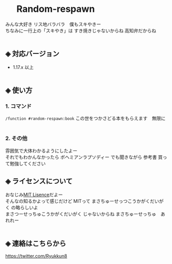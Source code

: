 # &nbsp;　Random-respawn

みんな大好き リス地バラバラ　僕もスキやきー<br>
ちなみに一行上の「スキやき」は すき焼きじゃないからね 高知弁だからね<br><br>

## ◈ 対応バージョン<br>
  - 1.17.x 以上<br><br>
  
## ◈ 使い方
### 1. コマンド
  `/function #random-respawn:book` この世をつかさどる本をもらえます　無限に<br><br>

### 2. その他
雰囲気で大体わかるようにしたよー<br>
それでもわかんなかったら ボヘミアンラプソディー でも聞きながら 参考書 買って勉強してください


## ◈ ライセンスについて
おなじみ[MIT Lisence](LICENSE)だよー<br>
そんなの知るかよって感じだけど MITって まさちゅーせっつこうかがくだいがく の略らしいよ<br>
まさつーせっちゅこうかがくだいがく じゃないからね まさちゅーせっちゅ　あれれー<br><br>

## ◈ 連絡はこちらから
https://twitter.com/Ryukkun8
